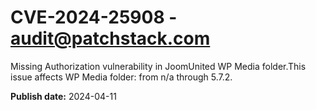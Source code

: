 # CVE-2024-25908 - audit@patchstack.com

Missing Authorization vulnerability in JoomUnited WP Media folder.This issue affects WP Media folder: from n/a through 5.7.2.



**Publish date:** 2024-04-11

